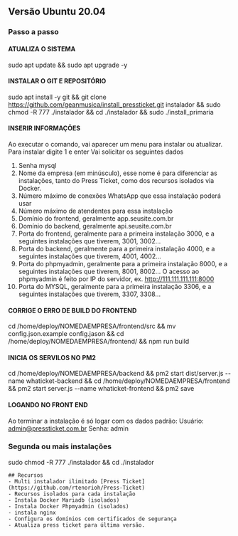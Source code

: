 ## Versão Ubuntu 20.04 
### Passo a passo

#### ATUALIZA O SISTEMA
sudo apt update && sudo apt upgrade -y

#### INSTALAR O GIT E REPOSITÓRIO
sudo apt install -y git && git clone https://github.com/geanmusica/install_pressticket.git instalador && sudo chmod -R 777 ./instalador && cd ./instalador && sudo ./install_primaria

#### INSERIR INFORMAÇÕES
Ao executar o comando, vai aparecer um menu para instalar ou atualizar.
Para instalar digite 1 e enter
Vai solicitar os seguintes dados
1. Senha mysql
2. Nome da empresa (em minúsculo), esse nome é para diferenciar as instalações, tanto do Press Ticket, como dos recursos isolados via Docker.
3. Número máximo de conexões WhatsApp que essa instalação poderá usar
4. Número máximo de atendentes para essa instalação
5. Domínio do frontend, geralmente app.seusite.com.br
6. Domínio do backend, geralmente api.seusite.com.br
7. Porta do frontend, geralmente para a primeira instalação 3000, e a seguintes instalações que tiverem, 3001, 3002...
8. Porta do backend, geralmente para a primeira instalação 4000, e a seguintes instalações que tiverem, 4001, 4002...
9. Porta do phpmyadmin, geralmente para a primeira instalação 8000, e a seguintes instalações que tiverem, 8001, 8002...
O acesso ao phpmyadmin é feito por IP do servidor, ex. http://111.111.111.111:8000
10. Porta do MYSQL, geralmente para a primeira instalação 3306, e a seguintes instalações que tiverem, 3307, 3308...

#### CORRIGE O ERRO DE BUILD DO FRONTEND
cd /home/deploy/NOMEDAEMPRESA/frontend/src && mv config.json.example config.jason && cd /home/deploy/NOMEDAEMPRESA/frontend/ && npm run build

#### INICIA OS SERVILOS NO PM2
cd /home/deploy/NOMEDAEMPRESA/backend && pm2 start dist/server.js --name whaticket-backend && cd /home/deploy/NOMEDAEMPRESA/frontend && pm2 start server.js --name whaticket-frontend && pm2 save

#### LOGANDO NO FRONT END

Ao terminar a instalação é só logar com os dados padrão:
Usuário: admin@pressticket.com.br
Senha: admin

### Segunda ou mais instalações
sudo chmod -R 777 ./instalador && cd ./instalador

```
## Recursos 
- Multi instalador ilimitado [Press Ticket](https://github.com/rtenorioh/Press-Ticket)
- Recursos isolados para cada instalação
- Instala Docker Mariadb (isolados)
- Instala Docker Phpmyadmin (isolados)
- instala nginx
- Configura os domínios com certificados de segurança
- Atualiza press ticket para última versão.




